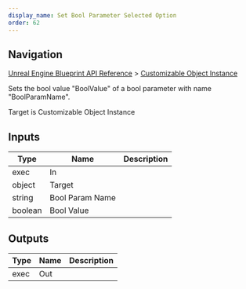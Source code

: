 ```yaml
---
display_name: Set Bool Parameter Selected Option
order: 62
---
```

## Navigation

[Unreal Engine Blueprint API Reference](https://dev.epicgames.com/documentation/en-us/unreal-engine/BlueprintAPI) > [Customizable Object Instance](https://dev.epicgames.com/documentation/en-us/unreal-engine/BlueprintAPI/CustomizableObjectInstance)

Sets the bool value "BoolValue" of a bool parameter with name "BoolParamName".

Target is Customizable Object Instance

## Inputs

| Type | Name | Description |
| --- | --- | --- |
| exec | In |  |
| object | Target |  |
| string | Bool Param Name |  |
| boolean | Bool Value |  |

## Outputs

| Type | Name | Description |
| --- | --- | --- |
| exec | Out |  |

